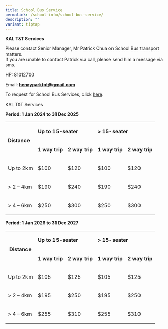 ```yaml
---
title: School Bus Service
permalink: /school-info/school-bus-service/
description: ""
variant: tiptap
---
```

<p><strong>KAL T&amp;T Services</strong>
</p>
<p>Please contact Senior Manager, Mr Patrick Chua on School Bus transport
matters.
<br>If you are unable to contact Patrick via call, please send him a message
via sms.</p>
<p>HP: 81012700</p>
<p>Email:&nbsp;<strong><a href="mailto:henryparktpt@gmail.com" rel="noopener noreferrer nofollow" target="_blank">henryparktpt@gmail.com</a></strong>
</p>
<p>To request for School Bus Services, click&nbsp;<a href="https://docs.google.com/forms/d/e/1FAIpQLSfl_2ZXbTrZyLcazI_xoTirGI2-eP3UJ7DMqut8grtO8rTiXg/viewform" rel="noopener noreferrer nofollow" target="_blank">here</a>.</p>
<p>KAL T&amp;T Services</p>
<p><strong>Period: 1 Jan 2024 to 31 Dec 2025</strong>
</p>
<table style="minWidth: 125px">
<colgroup>
<col>
<col>
<col>
<col>
<col>
</colgroup>
<tbody>
<tr>
<td rowspan="2" colspan="1">
<p><strong>Distance</strong>
</p>
</td>
<td rowspan="1" colspan="2">
<p><strong>Up to 15-seater</strong>
</p>
</td>
<td rowspan="1" colspan="2">
<p><strong>&gt; 15-seater</strong>
</p>
</td>
</tr>
<tr>
<td rowspan="1" colspan="1">
<p><strong>1 way trip</strong>
</p>
</td>
<td rowspan="1" colspan="1">
<p><strong>2 way trip</strong>
</p>
</td>
<td rowspan="1" colspan="1">
<p><strong>1 way trip</strong>
</p>
</td>
<td rowspan="1" colspan="1">
<p><strong>2 way trip</strong>
</p>
</td>
</tr>
<tr>
<td rowspan="1" colspan="1">
<p>Up to 2km</p>
</td>
<td rowspan="1" colspan="1">
<p>$100</p>
</td>
<td rowspan="1" colspan="1">
<p>$120</p>
</td>
<td rowspan="1" colspan="1">
<p>$100</p>
</td>
<td rowspan="1" colspan="1">
<p>$120</p>
</td>
</tr>
<tr>
<td rowspan="1" colspan="1">
<p>&gt; 2 – 4km</p>
</td>
<td rowspan="1" colspan="1">
<p>$190</p>
</td>
<td rowspan="1" colspan="1">
<p>$240</p>
</td>
<td rowspan="1" colspan="1">
<p>$190</p>
</td>
<td rowspan="1" colspan="1">
<p>$240</p>
</td>
</tr>
<tr>
<td rowspan="1" colspan="1">
<p>&gt; 4 – 6km</p>
</td>
<td rowspan="1" colspan="1">
<p>$250</p>
</td>
<td rowspan="1" colspan="1">
<p>$300</p>
</td>
<td rowspan="1" colspan="1">
<p>$250</p>
</td>
<td rowspan="1" colspan="1">
<p>$300</p>
</td>
</tr>
</tbody>
</table>
<p></p>
<p><strong>Period: 1 Jan 2026 to 31 Dec 2027 </strong>
</p>
<table style="minWidth: 125px">
<colgroup>
<col>
<col>
<col>
<col>
<col>
</colgroup>
<tbody>
<tr>
<th rowspan="2" colspan="1">
<p><strong>Distance</strong>
</p>
</th>
<td rowspan="1" colspan="2">
<p><strong>Up to 15-seater</strong>
</p>
</td>
<td rowspan="1" colspan="2">
<p><strong>&gt; 15-seater</strong>
</p>
</td>
</tr>
<tr>
<td rowspan="1" colspan="1">
<p><strong>1 way trip</strong>
</p>
</td>
<td rowspan="1" colspan="1">
<p><strong>2 way trip</strong>
</p>
</td>
<td rowspan="1" colspan="1">
<p><strong>1 way trip</strong>
</p>
</td>
<td rowspan="1" colspan="1">
<p><strong>2 way trip</strong>
</p>
</td>
</tr>
<tr>
<td rowspan="1" colspan="1">
<p>Up to 2km</p>
</td>
<td rowspan="1" colspan="1">
<p>$105</p>
</td>
<td rowspan="1" colspan="1">
<p>$125</p>
</td>
<td rowspan="1" colspan="1">
<p>$105</p>
</td>
<td rowspan="1" colspan="1">
<p>$125</p>
</td>
</tr>
<tr>
<td rowspan="1" colspan="1">
<p>&gt; 2 – 4km</p>
</td>
<td rowspan="1" colspan="1">
<p>$195</p>
</td>
<td rowspan="1" colspan="1">
<p>$250</p>
</td>
<td rowspan="1" colspan="1">
<p>$195</p>
</td>
<td rowspan="1" colspan="1">
<p>$250</p>
</td>
</tr>
<tr>
<td rowspan="1" colspan="1">
<p>&gt; 4 – 6km</p>
</td>
<td rowspan="1" colspan="1">
<p>$255</p>
</td>
<td rowspan="1" colspan="1">
<p>$310</p>
</td>
<td rowspan="1" colspan="1">
<p>$255</p>
</td>
<td rowspan="1" colspan="1">
<p>$310</p>
</td>
</tr>
</tbody>
</table>
<p></p>
<p></p>